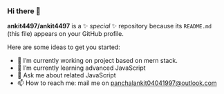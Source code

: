 ### Hi there 👋


**ankit4497/ankit4497** is a ✨ _special_ ✨ repository because its `README.md` (this file) appears on your GitHub profile.

Here are some ideas to get you started:

- 🔭 I’m currently working on project based on mern stack.
- 🌱 I’m currently learning advanced JavaScript
- 💬 Ask me about related JavaScript
- 📫 How to reach me: mail me on panchalankit04041997@outlook.com

